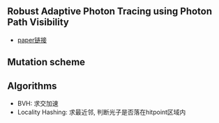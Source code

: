 Robust Adaptive Photon Tracing using Photon Path Visibility
-----------------------------------------------------------

* [paper链接](http://graphics.ucsd.edu/~henrik/papers/robust_adaptive_progressive_photon_mapping.pdf)

Mutation scheme
---------------

Algorithms
--------------

* BVH: 求交加速
* Locality Hashing: 求最近邻, 判断光子是否落在hitpoint区域内
